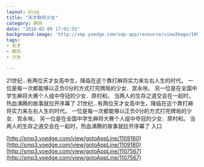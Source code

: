 ```yaml
---
layout: blog
title: "天才麻将少女"
category: 麻将
date: "2018-02-09 17:02:55"
background-image: 'http://smp.yoedge.com/smp-app/resource/viewImage/1002892appline.png'
tags:
- 天才
- 麻将
- 少女

---
```

21世纪…有两位天才女高中生，降临在这个靠打麻将实力来左右人生的时代。 一位是每一次都能够以正负0分的方式打完牌局的少女．宫永咲。 另一位是在全国中学生麻将大赛个人组中夺冠的少女．原村和。 当两人的生存之道交会在一起时，热血沸腾的故事就拉开序幕了
21世纪…有两位天才女高中生，降临在这个靠打麻将实力来左右人生的时代。 一位是每一次都能够以正负0分的方式打完牌局的少女．宫永咲。 另一位是在全国中学生麻将大赛个人组中夺冠的少女．原村和。 当两人的生存之道交会在一起时，热血沸腾的故事就拉开序幕了
入口

[http://smp3.yoedge.com/view/gotoAppLine/1109180](http://smp3.yoedge.com/view/gotoAppLine/1109180)
[http://smp3.yoedge.com/view/gotoAppLine/1107567](http://smp3.yoedge.com/view/gotoAppLine/1107567)

        
